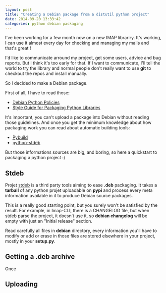 ```yaml
---
layout: post
title: "Creating a Debian package from a distutil python project"
date: 2014-09-20 13:33:42
categories: python debian packaging
---
```


I've been working for a few month now on a new IMAP librariry. It's working, I can use it almost every day for checking
and managing my mails and that's great !

I'd like to communicate arround my project, get some users, advice and bug reports. But I think it's too early for that.
If I want to communicate, I'll tell the world to try the library and normal people don't really want to use **git** to
checkout the repos and install manually.

So I decided to make a Debian package.

First of all, I have to read those:

* [Debian Python Policies](http://www.debian.org/doc/packaging-manuals/python-policy/index.html#contents)
* [Style Guide for Packaging Python Libraries](https://wiki.debian.org/Python/LibraryStyleGuide)

It's important, you can't upload a package into Debian without reading those guidelines. And once you get the minimum
knowledge about how packaging work you can read about automatic building tools:

* [Pybuild](https://wiki.debian.org/Python/Pybuild)
* [python-stdeb](https://pypi.python.org/pypi/stdeb)

But those informations sources are big, and boring, so here a quickstart to packaging a python project :)


## Stdeb

Projet [stdeb](https://pypi.python.org/pypi/stdeb) is a third party tools aiming to ease **.deb** packaging. It
takes a **tarball** of any python projet uploadable on **pypi** and process every meta information available in it to
produce Debian source packages.

This is a really good starting point, but you surely won't be satisfied by the result. For example, in Imap-CLI, there
is a CHANGELOG file, but when stdeb parse the project, it doesn't use it, so **debian changelog** will be empty with
just an "Initial release" section.

Read carefully all files in **debian** directory, every information you'll have to modify or add or erase in those files
are stored elsewhere in your project, mostly in your **setup.py**.


## Getting a .deb archive

Once 


## Uploading
